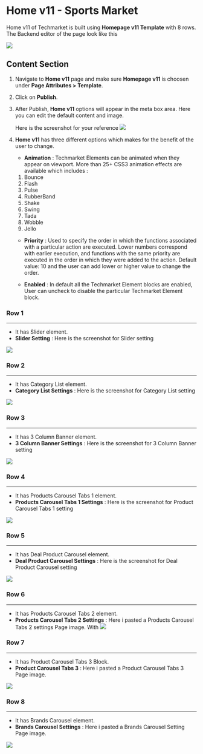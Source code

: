 # Home v11 - Sports Market

Home v11 of Techmarket is built using **Homepage v11 Template** with 8 rows. The  Backend editor of the page look like this

![](http://transvelo.github.io/docs/techmarket/images/home-v11-setting.png)

## Content Section

1. Navigate to **Home v11** page and make sure **Homepage v11** is choosen under **Page Attributes > Template**.
2. Click on **Publish**.
3. After Publish, **Home v11** options will appear in the meta box area. Here you can edit the default content and image.

    Here is the screenshot for your reference
    ![](http://transvelo.github.io/docs/techmarket/images/home-v11-option.png)

4. **Home v11** has three different options which makes for the benefit of the user to change.

    * **Animation** : Techmarket Elements can be animated when they appear on viewport. More than 25+ CSS3 animation effects are available which includes :

    1. Bounce
    2. Flash
    3. Pulse
    4. RubberBand
    5. Shake
    6. Swing
    7. Tada
    8. Wobble
    9. Jello

    * **Priority** : Used to specify the order in which the functions associated with a particular action are executed. Lower numbers correspond with earlier execution, and functions with the same priority are executed in the order in which they were added to the action. Default value: 10 and the user can add lower or higher value to change the order.

    * **Enabled** : In default all the Techmarket Element blocks are enabled, User can uncheck to disable the particular Techmarket Element block.

### Row 1
---
* It has Slider element.
* **Slider Setting** : Here is the screenshot for Slider setting

![](http://transvelo.github.io/docs/techmarket/images/home11-1st-block.png)

### Row 2
---
* It has Category List element.
* **Category List Settings** : Here is the screenshot for Category List setting

![](http://transvelo.github.io/docs/techmarket/images/home11-2nd-block.png)


### Row 3
---
* It has 3 Column Banner element.
* **3 Column Banner  Settings** : Here is the screenshot for 3 Column Banner setting

![](http://transvelo.github.io/docs/techmarket/images/home11-3rd-block.png)

### Row 4
---
* It has Products Carousel Tabs 1 element.
* **Products Carousel Tabs 1 Settings** : Here is the screenshot for Product Carousel Tabs 1 setting

![](http://transvelo.github.io/docs/techmarket/images/home11-4th-block.png)

### Row 5
---
* It has Deal Product Carousel element.
* **Deal Product Carousel Settings** : Here is the screenshot for Deal Product Carousel setting

![](http://transvelo.github.io/docs/techmarket/images/home11-5th-block.png)


### Row 6
---
* It has Products Carousel Tabs 2 element.
* **Products Carousel Tabs 2 Settings** : Here i pasted a Products Carousel Tabs 2 settings Page image.
With
![](http://transvelo.github.io/docs/techmarket/images/home11-6th-block.png)

### Row 7
---
* It has Product Carousel Tabs 3 Block.
* **Product Carousel Tabs 3** : Here i pasted a Product Carousel Tabs 3 Page image.

![](http://transvelo.github.io/docs/techmarket/images/home11-7th-block.png)


### Row 8
---
* It has Brands Carousel element.
* **Brands Carousel Settings** : Here i pasted a Brands Carousel Setting Page image.

![](http://transvelo.github.io/docs/techmarket/images/homepage-brands-carousel-setting.png)
